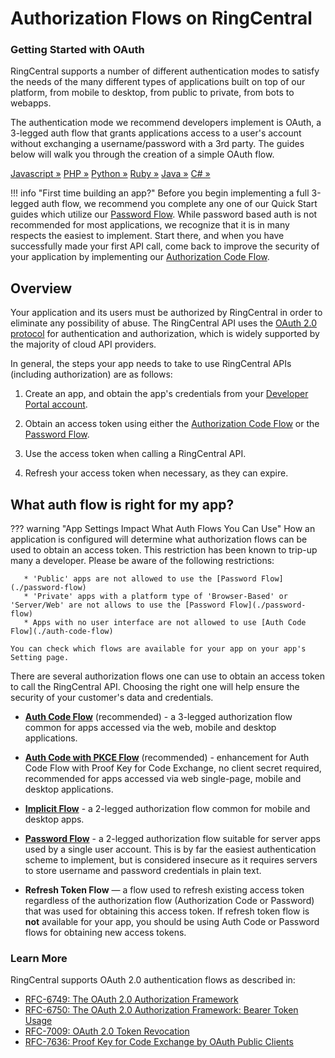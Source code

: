 # Authorization Flows on RingCentral

<div class="jumbotron pt-1">
  <h3 class="display-5">Getting Started with OAuth</h3>
  <p class="lead">RingCentral supports a number of different authentication modes to satisfy the needs of the many different types of applications built on top of our platform, from mobile to desktop, from public to private, from bots to webapps.</p>
  <p>The authentication mode we recommend developers implement is OAuth, a 3-legged auth flow that grants applications access to a user's account without exchanging a username/password with a 3rd party. The guides below will walk you through the creation of a simple OAuth flow.</p>
  <a href="quick-start/#Javascript" class="btn btn-light qs-link">Javascript &raquo;</a>
  <a href="quick-start/#PHP" class="btn btn-light qs-link">PHP &raquo;</a>
  <a href="quick-start/#Python" class="btn btn-light qs-link">Python &raquo;</a>
  <a href="quick-start/#Ruby" class="btn btn-light qs-link">Ruby &raquo;</a>
  <a href="quick-start/#Java" class="btn btn-light qs-link">Java &raquo;</a>
  <a href="quick-start/#C#" class="btn btn-light qs-link">C# &raquo;</a>
</div>

!!! info "First time building an app?"
    Before you begin implementing a full 3-legged auth flow, we recommend you complete any one of our Quick Start guides which utilize our [Password Flow](./password-flow/). While password based auth is not recommended for most applications, we recognize that it is in many respects the easiest to implement. Start there, and when you have successfully made your first API call, come back to improve the security of your application by implementing our [Authorization Code Flow](./auth-code-flow/). 

## Overview

Your application and its users must be authorized by RingCentral in order to eliminate any possibility of abuse. The RingCentral API uses the [OAuth 2.0 protocol](http://oauth.net/2/) for authentication and authorization, which is widely supported by the majority of cloud API providers.

In general, the steps your app needs to take to use RingCentral APIs (including authorization) are as follows:

1. Create an app, and obtain the app's credentials from your [Developer Portal account](https://developer.ringcentral.com/my-account.html).

2. Obtain an access token using either the [Authorization Code Flow](./auth-code-flow) or the [Password Flow](./password-flow).

3. Use the access token when calling a RingCentral API.

4. Refresh your access token when necessary, as they can expire. 

## What auth flow is right for my app?

??? warning "App Settings Impact What Auth Flows You Can Use"
    How an application is configured will determine what authorization flows can be used to obtain an access token. This restriction has been known to trip-up many a developer. Please be aware of the following restrictions:
    
       * 'Public' apps are not allowed to use the [Password Flow](./password-flow)
       * 'Private' apps with a platform type of 'Browser-Based' or 'Server/Web' are not allows to use the [Password Flow](./password-flow)
       * Apps with no user interface are not allowed to use [Auth Code Flow](./auth-code-flow)
    
    You can check which flows are available for your app on your app's Setting page.

There are several authorization flows one can use to obtain an access token to call the RingCentral API. Choosing the right one will help ensure the security of your customer's data and credentials. 

* **[Auth Code Flow](./auth-code-flow)** (recommended) - a 3-legged authorization flow common for apps accessed via the web, mobile and desktop applications. 

* **[Auth Code with PKCE Flow](./auth-code-pkce-flow)** (recommended) - enhancement for Auth Code Flow with Proof Key for Code Exchange, no client secret required, recommended for apps accessed via web single-page, mobile and desktop applications.

* **[Implicit Flow](./implicit-grant-flow)** - a 2-legged authorization flow common for mobile and desktop apps.

* **[Password Flow](./password-flow)** - a 2-legged authorization flow suitable for server apps used by a single user account. This is by far the easiest authentication scheme to implement, but is considered insecure as it requires servers to store username and password credentials in plain text. 

* **Refresh Token Flow** — a flow used to refresh existing access token regardless of the authorization flow (Authorization Code or Password) that was used for obtaining this access token. If refresh token flow is **not** available for your app, you should be using Auth Code or Password flows for obtaining new access tokens.

### Learn More

RingCentral supports OAuth 2.0 authentication flows as described in:

* [RFC-6749: The OAuth 2.0 Authorization Framework](https://tools.ietf.org/html/rfc6749)
* [RFC-6750: The OAuth 2.0 Authorization Framework: Bearer Token Usage](https://tools.ietf.org/html/rfc6750)
* [RFC-7009: OAuth 2.0 Token Revocation](https://tools.ietf.org/html/rfc7009)
* [RFC-7636: Proof Key for Code Exchange by OAuth Public Clients](https://tools.ietf.org/html/rfc7636)
